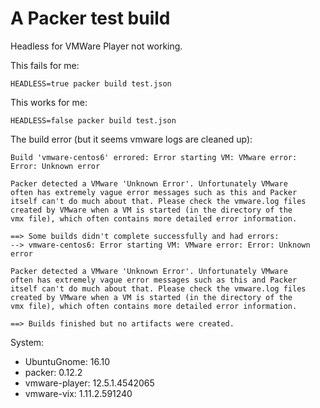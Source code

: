 # A Packer test build

Headless for VMWare Player not working.

This fails for me:

    HEADLESS=true packer build test.json

This works for me:

    HEADLESS=false packer build test.json

The build error (but it seems vmware logs are cleaned up):

```
Build 'vmware-centos6' errored: Error starting VM: VMware error: Error: Unknown error

Packer detected a VMware 'Unknown Error'. Unfortunately VMware
often has extremely vague error messages such as this and Packer
itself can't do much about that. Please check the vmware.log files
created by VMware when a VM is started (in the directory of the
vmx file), which often contains more detailed error information.

==> Some builds didn't complete successfully and had errors:
--> vmware-centos6: Error starting VM: VMware error: Error: Unknown error

Packer detected a VMware 'Unknown Error'. Unfortunately VMware
often has extremely vague error messages such as this and Packer
itself can't do much about that. Please check the vmware.log files
created by VMware when a VM is started (in the directory of the
vmx file), which often contains more detailed error information.

==> Builds finished but no artifacts were created.
```

System:
* UbuntuGnome: 16.10
* packer: 0.12.2
* vmware-player: 12.5.1.4542065      
* vmware-vix: 1.11.2.591240
